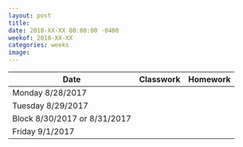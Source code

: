 ```yaml
---
layout: post
title:
date: 2018-XX-XX 00:00:00 -0400
weekof: 2018-XX-XX
categories: weeks
image:
---
```


|Date                        |Classwork|Homework|
|----------------------------|---------|--------|
|Monday 8/28/2017            | | |
|Tuesday 8/29/2017           | | |
|Block 8/30/2017 or 8/31/2017| | |
|Friday 9/1/2017             | | |
